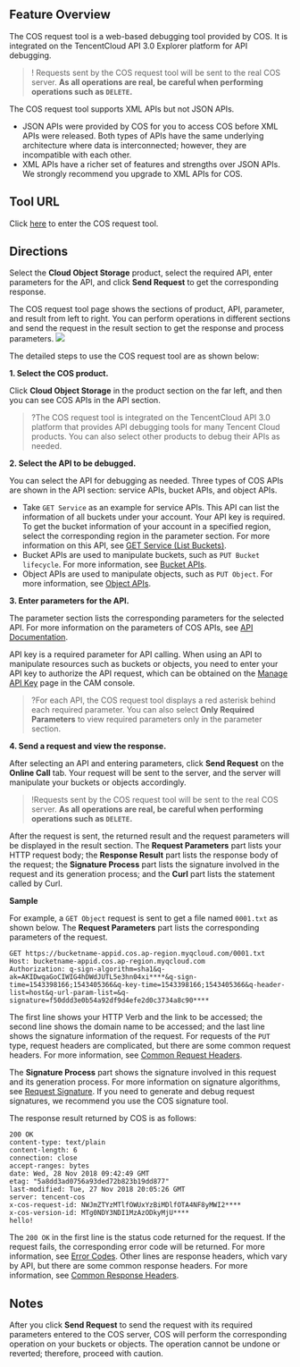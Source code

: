 ## Feature Overview

The COS request tool is a web-based debugging tool provided by COS. It is integrated on the TencentCloud API 3.0 Explorer platform for API debugging.

>! Requests sent by the COS request tool will be sent to the real COS server. **As all operations are real, be careful when performing operations such as `DELETE`.**

The COS request tool supports XML APIs but not JSON APIs.
- JSON APIs were provided by COS for you to access COS before XML APIs were released. Both types of APIs have the same underlying architecture where data is interconnected; however, they are incompatible with each other.
- XML APIs have a richer set of features and strengths over JSON APIs. We strongly recommend you upgrade to XML APIs for COS.

## Tool URL

Click [here](https://console.cloud.tencent.com/api/explorer?Product=cos) to enter the COS request tool.

## Directions

Select the **Cloud Object Storage** product, select the required API, enter parameters for the API, and click **Send Request** to get the corresponding response.

The COS request tool page shows the sections of product, API, parameter, and result from left to right. You can perform operations in different sections and send the request in the result section to get the response and process parameters.
![](https://qcloudimg.tencent-cloud.cn/raw/2304f363c6f61cef274e47804f34e3a4.png)

The detailed steps to use the COS request tool are as shown below:

**1. Select the COS product.**

Click **Cloud Object Storage** in the product section on the far left, and then you can see COS APIs in the API section.

>?The COS request tool is integrated on the TencentCloud API 3.0 platform that provides API debugging tools for many Tencent Cloud products. You can also select other products to debug their APIs as needed.

**2. Select the API to be debugged.**

You can select the API for debugging as needed. Three types of COS APIs are shown in the API section: service APIs, bucket APIs, and object APIs.

- Take `GET Service` as an example for service APIs. This API can list the information of all buckets under your account. Your API key is required. To get the bucket information of your account in a specified region, select the corresponding region in the parameter section. For more information on this API, see [GET Service (List Buckets)](https://intl.cloud.tencent.com/document/product/436/8291).
- Bucket APIs are used to manipulate buckets, such as `PUT Bucket lifecycle`. For more information, see [Bucket APIs](https://www.tencentcloud.com/document/product/436/7731).
- Object APIs are used to manipulate objects, such as `PUT Object`. For more information, see [Object APIs](https://www.tencentcloud.com/document/product/436/7739).

**3. Enter parameters for the API.**

The parameter section lists the corresponding parameters for the selected API. For more information on the parameters of COS APIs, see [API Documentation](https://www.tencentcloud.com/document/product/436/10009).

API key is a required parameter for API calling. When using an API to manipulate resources such as buckets or objects, you need to enter your API key to authorize the API request, which can be obtained on the [Manage API Key](https://console.cloud.tencent.com/cam/capi) page in the CAM console.

>?For each API, the COS request tool displays a red asterisk behind each required parameter. You can also select **Only Required Parameters** to view required parameters only in the parameter section.

**4. Send a request and view the response.**

After selecting an API and entering parameters, click **Send Request** on the **Online Call** tab. Your request will be sent to the server, and the server will manipulate your buckets or objects accordingly.

>!Requests sent by the COS request tool will be sent to the real COS server. **As all operations are real, be careful when performing operations such as `DELETE`.**

After the request is sent, the returned result and the request parameters will be displayed in the result section. The **Request Parameters** part lists your HTTP request body; the **Response Result** part lists the response body of the request; the **Signature Process** part lists the signature involved in the request and its generation process; and the **Curl** part lists the statement called by Curl.

**Sample**

For example, a `GET Object` request is sent to get a file named `0001.txt` as shown below. The **Request Parameters** part lists the corresponding parameters of the request.
```http
GET https://bucketname-appid.cos.ap-region.myqcloud.com/0001.txt
Host: bucketname-appid.cos.ap-region.myqcloud.com
Authorization: q-sign-algorithm=sha1&q-ak=AKIDwqaGoCIWIG4hDWdJUTL5e3hn04xi****&q-sign-time=1543398166;1543405366&q-key-time=1543398166;1543405366&q-header-list=host&q-url-param-list=&q-signature=f50ddd3e0b54a92df9d4efe2d0c3734a8c90****
```

The first line shows your HTTP Verb and the link to be accessed; the second line shows the domain name to be accessed; and the last line shows the signature information of the request. For requests of the `PUT` type, request headers are complicated, but there are some common request headers. For more information, see [Common Request Headers](https://intl.cloud.tencent.com/document/product/436/7728).

The **Signature Process** part shows the signature involved in this request and its generation process. For more information on signature algorithms, see [Request Signature](https://intl.cloud.tencent.com/document/product/436/7778). If you need to generate and debug request signatures, we recommend you use the COS signature tool.

The response result returned by COS is as follows:

```http
200 OK
content-type: text/plain
content-length: 6
connection: close
accept-ranges: bytes
date: Wed, 28 Nov 2018 09:42:49 GMT
etag: "5a8dd3ad0756a93ded72b823b19dd877"
last-modified: Tue, 27 Nov 2018 20:05:26 GMT
server: tencent-cos
x-cos-request-id: NWJmZTYzMTlfOWUxYzBiMDlfOTA4NF8yMWI2****
x-cos-version-id: MTg0NDY3NDI1MzAzODkyMjU****
hello!
```

The `200 OK` in the first line is the status code returned for the request. If the request fails, the corresponding error code will be returned. For more information, see [Error Codes](https://intl.cloud.tencent.com/document/product/436/7730). Other lines are response headers, which vary by API, but there are some common response headers. For more information, see [Common Response Headers](https://intl.cloud.tencent.com/document/product/436/7729).



## Notes
After you click **Send Request** to send the request with its required parameters entered to the COS server, COS will perform the corresponding operation on your buckets or objects. The operation cannot be undone or reverted; therefore, proceed with caution.
